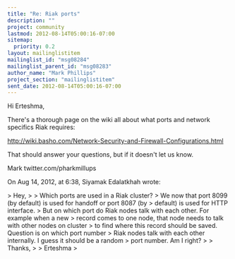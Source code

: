 ```yaml
---
title: "Re: Riak ports"
description: ""
project: community
lastmod: 2012-08-14T05:00:16-07:00
sitemap:
  priority: 0.2
layout: mailinglistitem
mailinglist_id: "msg08284"
mailinglist_parent_id: "msg08283"
author_name: "Mark Phillips"
project_section: "mailinglistitem"
sent_date: 2012-08-14T05:00:16-07:00
---
```



Hi Erteshma,

There's a thorough page on the wiki all about what ports and network specifics 
Riak requires:

http://wiki.basho.com/Network-Security-and-Firewall-Configurations.html

That should answer your questions, but if it doesn't let us know.

Mark
twitter.com/pharkmillups

On Aug 14, 2012, at 6:38, Siyamak Edalatkhah  wrote:

&gt; Hey,
&gt; 
&gt; Which ports are used in a Riak cluster?
&gt; We now that port 8099 (by default) is used for handoff or port 8087 (by 
&gt; default) is used for HTTP interface.
&gt; But on which port do Riak nodes talk with each other. For example when a new 
&gt; record comes to one node, that node needs to talk with other nodes on cluster 
&gt; to find where this record should be saved. Question is on which port number 
&gt; Riak nodes talk with each other internally. I guess it should be a random 
&gt; port number. Am I right?
&gt; 
&gt; Thanks,
&gt; 
&gt; Erteshma
&gt; 
